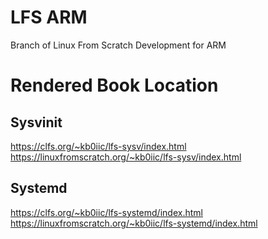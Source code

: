 # LFS ARM
Branch of Linux From Scratch Development for ARM

# Rendered Book Location

## Sysvinit
https://clfs.org/~kb0iic/lfs-sysv/index.html<br>
https://linuxfromscratch.org/~kb0iic/lfs-sysv/index.html

## Systemd
https://clfs.org/~kb0iic/lfs-systemd/index.html<br>
https://linuxfromscratch.org/~kb0iic/lfs-systemd/index.html
